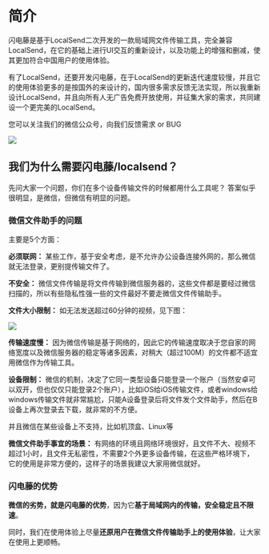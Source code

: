 # 简介

闪电藤是基于LocalSend二次开发的一款局域网文件传输工具，完全兼容LocalSend，在它的基础上进行UI交互的重新设计，以及功能上的增强和删减，使其更加符合中国用户的使用体验。

有了LocalSend，还要开发闪电藤，在于LocalSend的更新迭代速度较慢，并且它的使用体验更多的是按国外的来设计的，国内很多需求反馈无法实现，所以我重新设计LocalSend，并且向所有人无广告免费开放使用，并征集大家的需求，共同建设一个更完美的LocalSend。

您可以关注我们的微信公众号，向我们反馈需求 or BUG

<img style="max-height: 200px;" src="https://cdn.zishu.life/docs/gzh.jpg" />

## 我们为什么需要闪电藤/localsend？

先问大家一个问题，你们在多个设备传输文件的时候都用什么工具呢？
答案似乎很明显，是微信，但微信有明显的问题。

### 微信文件助手的问题

主要是5个方面：

**必须联网：**
某些工作，基于安全考虑，是不允许办公设备连接外网的，那么微信就无法登录，更别提传输文件了。

**不安全：**
微信文件传输是将文件传输到微信服务器的，这些文件都是要经过微信扫描的，所以有些隐私性强一些的文件最好不要走微信文件传输助手。

**文件大小限制：**
如无法发送超过60分钟的视频，见下图：

<img style="max-height: 160px;" src="https://cdn.zishu.life/docs/1.mm.jpg" />

**传输速度慢：**
因为微信传输是基于网络的，因此它的传输速度取决于您自家的网络宽度以及微信服务器的稳定等诸多因素，对稍大（超过100M）的文件都不适宜用微信作为传输工具。

**设备限制：**
微信的机制，决定了它同一类型设备只能登录一个账户（当然安卓可以双开，但也仅仅只能登录2个账户），比如iOS给iOS传输文件，或者windows给windows传输文件就非常尴尬，只能A设备登录后将文件发个文件助手，然后在B设备上再次登录去下载，就非常的不方便。

并且微信在某些设备上不支持，比如机顶盒、Linux等

**微信文件助手事宜的场景：**
有网络的环境且网络环境很好，且文件不大、视频不超过1小时，且文件无私密性，不需要2个外更多设备传输，在这些严格环境下，它的使用是非常方便的，这样子的场景我建议大家用微信就好。

### 闪电藤的优势
**微信的劣势，就是闪电藤的优势**，因为它**基于局域网内的传输，安全稳定且不限速**。

同时，我们在使用体验上尽量**还原用户在微信文件传输助手上的使用体验**，让大家在使用上更顺畅。

